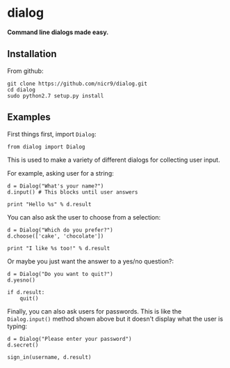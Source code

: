 # dialog

__Command line dialogs made easy.__

## Installation

From github:

```
git clone https://github.com/nicr9/dialog.git
cd dialog
sudo python2.7 setup.py install
```

## Examples

First things first, import `Dialog`:

```
from dialog import Dialog
```

This is used to make a variety of different dialogs for collecting user input.

For example, asking user for a string:

```
d = Dialog("What's your name?")
d.input() # This blocks until user answers

print "Hello %s" % d.result
```

You can also ask the user to choose from a selection:

```
d = Dialog("Which do you prefer?")
d.choose(['cake', 'chocolate'])

print "I like %s too!" % d.result
```

Or maybe you just want the answer to a yes/no question?:

```
d = Dialog("Do you want to quit?")
d.yesno()

if d.result:
    quit()
```

Finally, you can also ask users for passwords. This is like the `Dialog.input()`
method shown above but it doesn't display what the user is typing:

```
d = Dialog("Please enter your password")
d.secret()

sign_in(username, d.result)
```
